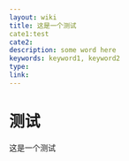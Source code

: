 ```yaml
---
layout: wiki
title: 这是一个测试
cate1:test
cate2:
description: some word here
keywords: keyword1, keyword2
type:
link:
---
```



# 测试
这是一个测试